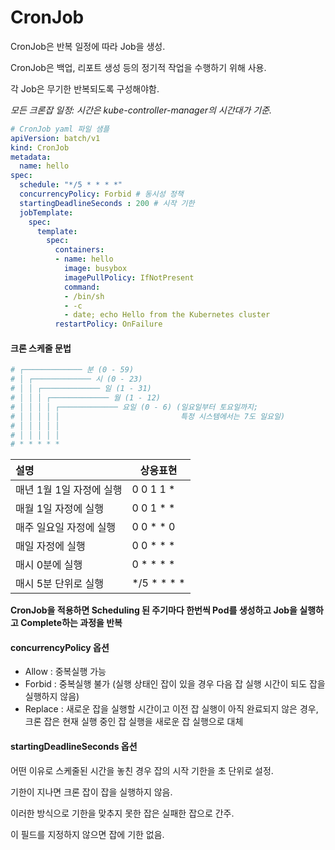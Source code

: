 # CronJob

CronJob은 반복 일정에 따라 Job을 생성.

CronJob은 백업, 리포트 생성 등의 정기적 작업을 수행하기 위해 사용.

각 Job은 무기한 반복되도록 구성해야함.

*모든 크론잡 일정: 시간은 kube-controller-manager의 시간대가 기준.*



```yaml
# CronJob yaml 파일 샘플
apiVersion: batch/v1
kind: CronJob
metadata:
  name: hello
spec:
  schedule: "*/5 * * * *"
  concurrencyPolicy: Forbid	# 동시성 정책
  startingDeadlineSeconds : 200 # 시작 기한
  jobTemplate:
    spec:
      template:
        spec:
          containers:
          - name: hello
            image: busybox
            imagePullPolicy: IfNotPresent
            command:
            - /bin/sh
            - -c
            - date; echo Hello from the Kubernetes cluster
          restartPolicy: OnFailure
```



#### 크론 스케줄 문법

```yaml
# ┌───────────── 분 (0 - 59)
# │ ┌───────────── 시 (0 - 23)
# │ │ ┌───────────── 일 (1 - 31)
# │ │ │ ┌───────────── 월 (1 - 12)
# │ │ │ │ ┌───────────── 요일 (0 - 6) (일요일부터 토요일까지;
# │ │ │ │ │                           특정 시스템에서는 7도 일요일)
# │ │ │ │ │
# │ │ │ │ │
# * * * * *
```

| 설명                     | 상응표현    |
| :----------------------- | ----------- |
| 매년 1월 1일 자정에 실행 | 0 0 1 1 *   |
| 매월 1일 자정에 실행     | 0 0 1 * *   |
| 매주 일요일 자정에 실행  | 0 0 * * 0   |
| 매일 자정에 실행         | 0 0 * * *   |
| 매시 0분에 실행          | 0 * * * *   |
| 매시 5분 단위로 실행     | */5 * * * * |

**CronJob을 적용하면 Scheduling 된 주기마다 한번씩 Pod를 생성하고 Job을 실행하고 Complete하는 과정을 반복**



#### concurrencyPolicy 옵션

* Allow : 중복실행 가능
* Forbid : 중복실행 불가 (실행 상태인 잡이 있을 경우 다음 잡 실행 시간이 되도 잡을 실행하지 않음)
* Replace : 새로운 잡을 실행할 시간이고 이전 잡 실행이 아직 완료되지 않은 경우, 크론 잡은 현재 실행 중인 잡 실행을 새로운 잡 실행으로 대체



#### startingDeadlineSeconds 옵션

어떤 이유로 스케줄된 시간을 놓친 경우 잡의 시작 기한을 초 단위로 설정.

기한이 지나면 크론 잡이 잡을 실행하지 않음.

이러한 방식으로 기한을 맞추지 못한 잡은 실패한 잡으로 간주.

이 필드를 지정하지 않으면 잡에 기한 없음.

